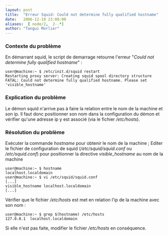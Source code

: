 ```yaml
---
layout: post
title:  "Erreur Squid: Could not determine fully qualified hostname"
date:   2006-12-10 23:08:00
aliases:  [ node/2,  2-.*]
author: "Tangui Morlier"
---
```

### Contexte du problème

En démarrant squid, le script de demarrage retourne l'erreur "*Could not
determine fully qualified hostname*" :

    user@machine:~ $ /etc/init.d/squid restart
    Restarting proxy server: Creating squid spool directory structure 
    FATAL: Could not determine fully qualified hostname. Please set 'visible_hostname'

### Explication du problème

Le démon squid n'arrive pas à faire la relation entre le nom de la
machine et son ip. Il faut donc positionner son nom dans la
configuration du démon et vérifier qu'une adresse ip y est associé (via
le fichier */etc/hosts*).

### Résolution du problème

Exécuter la commande *hostname* pour obtenir le nom de la machine ;
 Editer le fichier de configuration de squid (*/etc/squid/squid.conf* ou
*/etc/squid.conf*) pour positionner la directive *visible\_hostname* au
nom de la machine

    user@machine:~ $ hostname
    localhost.localdomain
    user@machine:~ $ vi /etc/squid/squid.conf
    [...]
    visible_hostname localhost.localdomain
    [...]

Vérifier que le fichier */etc/hosts* est met en relation l'ip de la
machine avec son nom :

    user@machine:~ $ grep $(hostname) /etc/hosts
    127.0.0.1  localhost.localdomain

Si elle n'est pas faite, modifier le fichier */etc/hosts* en
conséquence.

